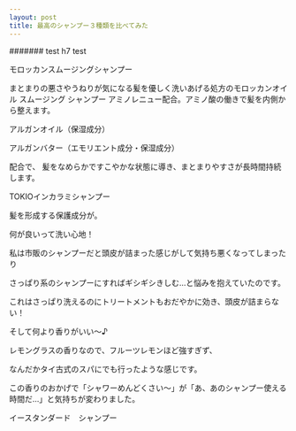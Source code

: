 ```yaml
---
layout: post
title: 最高のシャンプー３種類を比べてみた
---
```



####### test h7
test

モロッカンスムージングシャンプー


まとまりの悪さやうねりが気になる髪を優しく洗いあげる処方のモロッカンオイル スムージング シャンプー
アミノレニュー配合。アミノ酸の働きで髪を内側から整えます。

アルガンオイル（保湿成分）

アルガンバター（エモリエント成分・保湿成分）

配合で、
髪をなめらかですこやかな状態に導き、まとまりやすさが長時間持続します。










TOKIOインカラミシャンプー

髪を形成する保護成分が。



何が良いって洗い心地！

私は市販のシャンプーだと頭皮が詰まった感じがして気持ち悪くなってしまったり

さっぱり系のシャンプーにすればギシギシきしむ…と悩みを抱えていたのです。

これはさっぱり洗えるのにトリートメントもおだやかに効き、頭皮が詰まらない！

そして何より香りがいい～♪

レモングラスの香りなので、フルーツレモンほど強すぎず、

なんだかタイ古式のスパにでも行ったような感じです。

この香りのおかげで「シャワーめんどくさい～」が「あ、あのシャンプー使える時間だ…」と気持ちが変わりました。










イースタンダード　シャンプー
